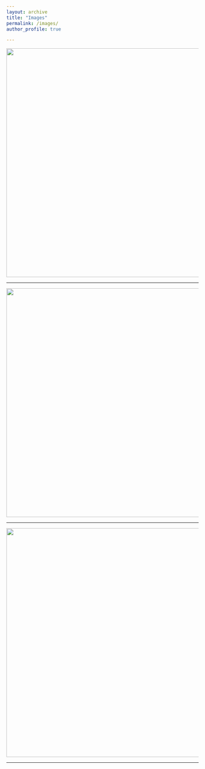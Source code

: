 ```yaml
---
layout: archive
title: "Images"
permalink: /images/
author_profile: true

---
```


<image src="../images/JCIcover.png" width="600px" controls></image>

---

<image src="../images/colorkidney.png" width="600px" controls></image>

---

<image src="../images/JLBcover.png" width="600px" controls></image>

---





